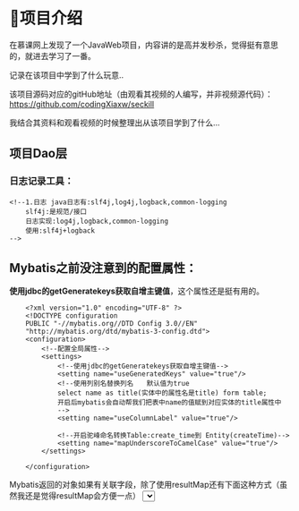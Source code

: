 # :sparkling_heart:项目介绍 #
在慕课网上发现了一个JavaWeb项目，内容讲的是高并发秒杀，觉得挺有意思的，就进去学习了一番。

记录在该项目中学到了什么玩意..

该项目源码对应的gitHub地址（由观看其视频的人编写，并非视频源代码）：https://github.com/codingXiaxw/seckill

我结合其资料和观看视频的时候整理出从该项目学到了什么...
## 项目Dao层 ##
### 日志记录工具： ###
    <!--1.日志 java日志有:slf4j,log4j,logback,common-logging
        slf4j:是规范/接口
        日志实现:log4j,logback,common-logging
        使用:slf4j+logback
    -->
## Mybatis之前没注意到的配置属性： ##
**使用jdbc的getGeneratekeys获取自增主键值**，这个属性还是挺有用的。

        <?xml version="1.0" encoding="UTF-8" ?>
        <!DOCTYPE configuration
        PUBLIC "-//mybatis.org//DTD Config 3.0//EN"
        "http://mybatis.org/dtd/mybatis-3-config.dtd">
        <configuration>
            <!--配置全局属性-->
            <settings>
                <!--使用jdbc的getGeneratekeys获取自增主键值-->
                <setting name="useGeneratedKeys" value="true"/>
                <!--使用列别名替换列名　　默认值为true
                select name as title(实体中的属性名是title) form table;
                开启后mybatis会自动帮我们把表中name的值赋到对应实体的title属性中
                -->
                <setting name="useColumnLabel" value="true"/>

                <!--开启驼峰命名转换Table:create_time到 Entity(createTime)-->
                <setting name="mapUnderscoreToCamelCase" value="true"/>
            </settings>

        </configuration>
Mybatis返回的对象如果有关联字段，除了使用resultMap还有下面这种方式（虽然我还是觉得resultMap会方便一点）
            <select id="queryByIdWithSeckill" resultType="SuccessKilled">
                <!--根据seckillId查询SuccessKilled对象，并携带Seckill对象-->
                <!--如何告诉mybatis把结果映射到SuccessKill属性同时映射到Seckill属性-->
                <!--可以自由控制SQL语句-->
                SELECT
                    sk.seckill_id,
                    sk.user_phone,
                    sk.create_time,
                    sk.state,
                    s.seckill_id "seckill.seckill_id",
                    s.name "seckill.name",
                    s.number "seckill",
                    s.start_time "seckill.start_time",
                    s.end_time "seckill.end_time",
                    s.create_time "seckill.create_time"
                FROM success_killed sk
                INNER JOIN seckill s ON sk.seckill_id=s.seckill_id
                WHERE sk.seckill_id=#{seckillId}
                AND sk.user_phone=#{userPhone}
            </select>

